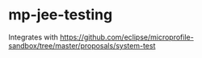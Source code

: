 # mp-jee-testing

Integrates with https://github.com/eclipse/microprofile-sandbox/tree/master/proposals/system-test

